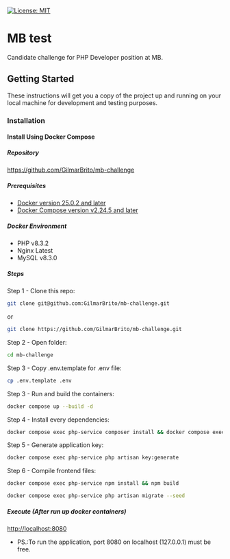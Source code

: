 [![License: MIT](https://img.shields.io/badge/License-MIT-brightgreen.svg)](https://opensource.org/licenses/MIT)

# MB test
Candidate challenge for PHP Developer position at MB.

## Getting Started
These instructions will get you a copy of the project up and running on your local machine for development and testing purposes.

### Installation

#### Install Using Docker Compose

##### Repository
https://github.com/GilmarBrito/mb-challenge

##### Prerequisites
- [Docker version 25.0.2 and later](https://docs.docker.com/engine/install/)
- [Docker Compose version v2.24.5 and later](https://docs.docker.com/compose/install/)

##### Docker Environment

- PHP v8.3.2
- Nginx Latest
- MySQL v8.3.0

##### Steps
Step 1 - Clone this repo:

```BASH
git clone git@github.com:GilmarBrito/mb-challenge.git
```
or
```BASH
git clone https://github.com/GilmarBrito/mb-challenge.git
```

Step 2 - Open folder:

```BASH
cd mb-challenge
```

Step 3 - Copy .env.template for .env file:

```BASH
cp .env.template .env
```

Step 3 - Run and build the containers:

```BASH
docker compose up --build -d
```

Step 4 - Install every dependencies:

```BASH
docker compose exec php-service composer install && docker compose exec php-service composer dump-autoload --optimize
```

Step 5 - Generate application key:

```BASH
docker compose exec php-service php artisan key:generate
```

Step 6 - Compile frontend files:

```BASH
docker compose exec php-service npm install && npm build
```

```BASH
docker compose exec php-service php artisan migrate --seed
```

##### Execute (After run up docker containers)

[http://localhost:8080](http://localhost:8080)

* PS.:To run the application, port 8080 on localhost (127.0.0.1) must be free.
